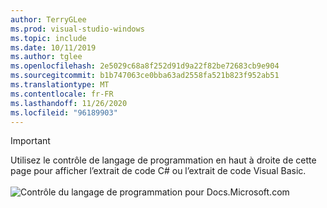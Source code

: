 ```yaml
---
author: TerryGLee
ms.prod: visual-studio-windows
ms.topic: include
ms.date: 10/11/2019
ms.author: tglee
ms.openlocfilehash: 2e5029c68a8f252d91d9a22f82be72683cb9e904
ms.sourcegitcommit: b1b747063ce0bba63ad2558fa521b823f952ab51
ms.translationtype: MT
ms.contentlocale: fr-FR
ms.lasthandoff: 11/26/2020
ms.locfileid: "96189903"
---
```

> [!IMPORTANT]
> Utilisez le contrôle de langage de programmation en haut à droite de cette page pour afficher l’extrait de code C# ou l’extrait de code Visual Basic.<br><br>![Contrôle du langage de programmation pour Docs.Microsoft.com](../media/docs-programming-language-control.png)